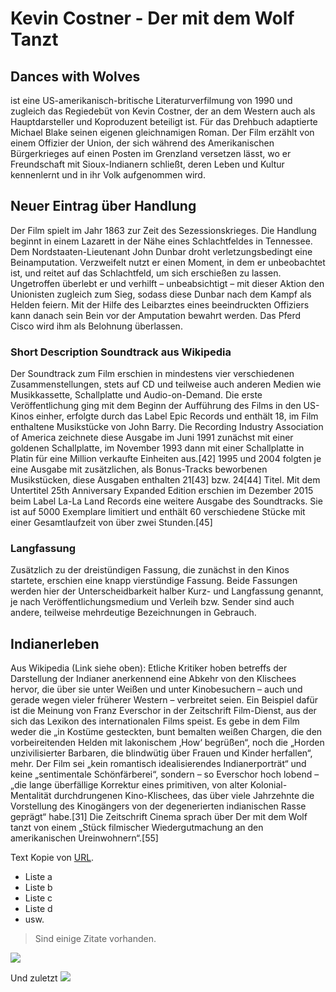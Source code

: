 # Kevin Costner - Der mit dem Wolf Tanzt
##                Dances with Wolves

ist eine US-amerikanisch-britische Literaturverfilmung von 1990 und zugleich das Regiedebüt von Kevin Costner, der an dem Western auch als Hauptdarsteller und Koproduzent beteiligt ist. Für das Drehbuch adaptierte Michael Blake seinen eigenen gleichnamigen Roman. Der Film erzählt von einem Offizier der Union, der sich während des Amerikanischen Bürgerkrieges auf einen Posten im Grenzland versetzen lässt, wo er Freundschaft mit Sioux-Indianern schließt, deren Leben und Kultur kennenlernt und in ihr Volk aufgenommen wird.

## Neuer Eintrag über Handlung
Der Film spielt im Jahr 1863 zur Zeit des Sezessionskrieges. Die Handlung beginnt in einem Lazarett in der Nähe eines Schlachtfeldes in Tennessee. Dem Nordstaaten-Lieutenant John Dunbar droht verletzungsbedingt eine Beinamputation. Verzweifelt nutzt er einen Moment, in dem er unbeobachtet ist, und reitet auf das Schlachtfeld, um sich erschießen zu lassen. Ungetroffen überlebt er und verhilft – unbeabsichtigt – mit dieser Aktion den Unionisten zugleich zum Sieg, sodass diese Dunbar nach dem Kampf als Helden feiern. Mit der Hilfe des Leibarztes eines beeindruckten Offiziers kann danach sein Bein vor der Amputation bewahrt werden. Das Pferd Cisco wird ihm als Belohnung überlassen.

### Short Description Soundtrack aus Wikipedia
Der Soundtrack zum Film erschien in mindestens vier verschiedenen Zusammenstellungen, stets auf CD und teilweise auch anderen Medien wie Musikkassette, Schallplatte und Audio-on-Demand. Die erste Veröffentlichung ging mit dem Beginn der Aufführung des Films in den US-Kinos einher, erfolgte durch das Label Epic Records und enthält 18, im Film enthaltene Musikstücke von John Barry. Die Recording Industry Association of America zeichnete diese Ausgabe im Juni 1991 zunächst mit einer goldenen Schallplatte, im November 1993 dann mit einer Schallplatte in Platin für eine Million verkaufte Einheiten aus.[42] 1995 und 2004 folgten je eine Ausgabe mit zusätzlichen, als Bonus-Tracks beworbenen Musikstücken, diese Ausgaben enthalten 21[43] bzw. 24[44] Titel. Mit dem Untertitel 25th Anniversary Expanded Edition erschien im Dezember 2015 beim Label La-La Land Records eine weitere Ausgabe des Soundtracks. Sie ist auf 5000 Exemplare limitiert und enthält 60 verschiedene Stücke mit einer Gesamtlaufzeit von über zwei Stunden.[45]

### Langfassung
Zusätzlich zu der dreistündigen Fassung, die zunächst in den Kinos startete, erschien eine knapp vierstündige Fassung. Beide Fassungen werden hier der Unterscheidbarkeit halber Kurz- und Langfassung genannt, je nach Veröffentlichungsmedium und Verleih bzw. Sender sind auch andere, teilweise mehrdeutige Bezeichnungen in Gebrauch.

## Indianerleben
Aus Wikipedia (Link siehe oben): Etliche Kritiker hoben betreffs der Darstellung der Indianer anerkennend eine Abkehr von den Klischees hervor, die über sie unter Weißen und unter Kinobesuchern – auch und gerade wegen vieler früherer Western – verbreitet seien. Ein Beispiel dafür ist die Meinung von Franz Everschor in der Zeitschrift Film-Dienst, aus der sich das Lexikon des internationalen Films speist. Es gebe in dem Film weder die „in Kostüme gesteckten, bunt bemalten weißen Chargen, die den vorbeireitenden Helden mit lakonischem ‚How‘ begrüßen“, noch die „Horden unzivilisierter Barbaren, die blindwütig über Frauen und Kinder herfallen“, mehr. Der Film sei „kein romantisch idealisierendes Indianerporträt“ und keine „sentimentale Schönfärberei“, sondern – so Everschor hoch lobend – „die lange überfällige Korrektur eines primitiven, von alter Kolonial-Mentalität durchdrungenen Kino-Klischees, das über viele Jahrzehnte die Vorstellung des Kinogängers von der degenerierten indianischen Rasse geprägt“ habe.[31] Die Zeitschrift Cinema sprach über Der mit dem Wolf tanzt von einem „Stück filmischer Wiedergutmachung an den amerikanischen Ureinwohnern“.[55]


Text Kopie von [URL](https://de.wikipedia.org/wiki/Der_mit_dem_Wolf_tanzt).
* Liste a
* Liste b
* Liste c
* Liste d
* usw.

> Sind einige Zitate vorhanden.

<img src="https://www.movie-infos.net/cms/FileDownload/1444-Der-mit-dem-Wolf-tanzt-jpg">

Und zuletzt
<img src="https://www.salto.bz/sites/default/files/styles/salto_article_main_image/public/thumbnails/image/wolf_5.jpg?itok=EUPPjFek">